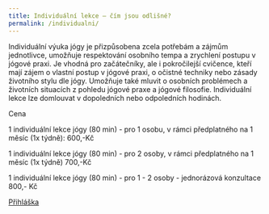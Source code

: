 ```yaml
---
title: Individuální lekce – čím jsou odlišné?
permalink: /individualni/
---
```

Individuální výuka jógy je přizpůsobena zcela potřebám a zájmům jednotlivce, umožňuje
respektování osobního tempa a zrychlení postupu v jógové praxi. Je vhodná pro začátečníky, ale i
pokročilejší cvičence, kteří mají zájem o vlastní postup v jógové praxi, o očistné techniky nebo zásady
životního stylu dle jógy. Umožňuje také mluvit o osobních problémech a životních situacích
z pohledu jógové praxe a jógové filosofie. Individuální lekce lze domlouvat v dopoledních nebo odpoledních hodinách.

Cena

1 individuální lekce jógy (80 min) - pro 1 osobu, v rámci předplatného na 1 měsíc (1x týdně): 600,-Kč

1 individuální lekce jógy (80 min) - pro 2 osoby, v rámci předplatného na 1 měsíc (1x týdně) 700,-Kč

1 individuální lekce jógy (80 min) - pro 1 - 2 osoby - jednorázová konzultace 800,- Kč


[Přihláška](https://goo.gl/forms/0YlML20bjq5iUS5u1)
